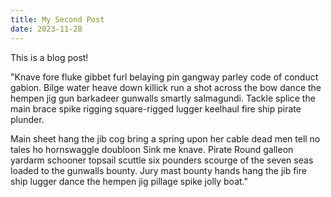```yaml
---
title: My Second Post
date: 2023-11-28
---
```


This is a blog post!

"Knave fore fluke gibbet furl belaying pin gangway parley code of conduct gabion. Bilge water heave down killick run a shot across the bow dance the hempen jig gun barkadeer gunwalls smartly salmagundi. Tackle splice the main brace spike rigging square-rigged lugger keelhaul fire ship pirate plunder.

Main sheet hang the jib cog bring a spring upon her cable dead men tell no tales ho hornswaggle doubloon Sink me knave. Pirate Round galleon yardarm schooner topsail scuttle six pounders scourge of the seven seas loaded to the gunwalls bounty. Jury mast bounty hands hang the jib fire ship lugger dance the hempen jig pillage spike jolly boat."
